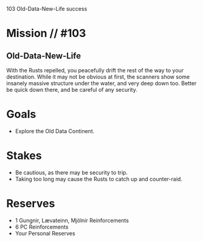 103
Old-Data-New-Life
success

# Mission // #103
## Old-Data-New-Life

With the Rusts repelled, you peacefully drift the rest of the way to your destination. While it may not be obvious at first, the scanners show some insanely massive structure under the water, and very deep down too. Better be quick down there, and be careful of any security.

# Goals
- Explore the Old Data Continent.

# Stakes
- Be cautious, as there may be security to trip.
- Taking too long may cause the Rusts to catch up and counter-raid.

# Reserves
- 1 Gungnir, Lævateinn, Mjölnir Reinforcements
- 6 PC Reinforcements
- Your Personal Reserves